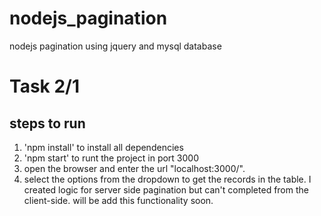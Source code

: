# nodejs_pagination
nodejs pagination using jquery and mysql database

# Task 2/1

## steps to run
1) 'npm install'        to install all dependencies 
2) 'npm start'          to runt the project in port 3000
3) open the browser and enter the url "localhost:3000/".
4) select the options from the dropdown to get the records in the table. I created logic for server side pagination but can't completed from the client-side. will be add this functionality soon.

##

